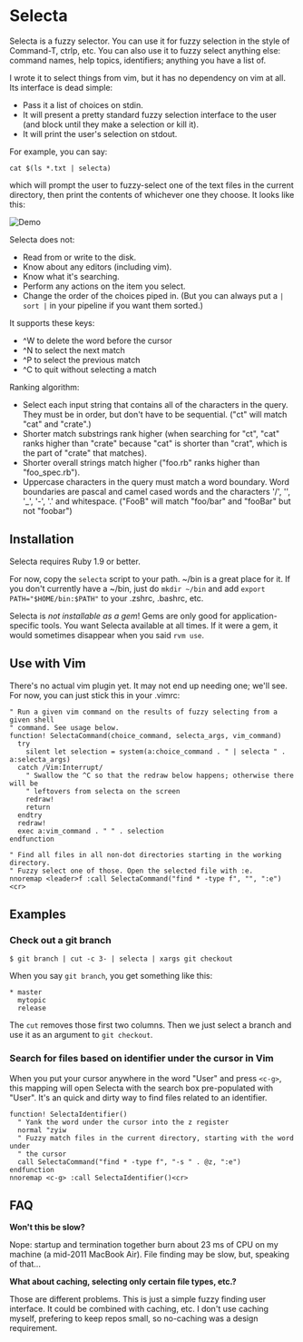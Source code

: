 # Selecta

Selecta is a fuzzy selector. You can use it for fuzzy selection in the style of
Command-T, ctrlp, etc. You can also use it to fuzzy select anything else:
command names, help topics, identifiers; anything you have a list of.

I wrote it to select things from vim, but it has no dependency on vim at all.
Its interface is dead simple:

* Pass it a list of choices on stdin.
* It will present a pretty standard fuzzy selection interface to the user (and
  block until they make a selection or kill it).
* It will print the user's selection on stdout.

For example, you can say:

```
cat $(ls *.txt | selecta)
```

which will prompt the user to fuzzy-select one of the text files in the current
directory, then print the contents of whichever one they choose. It looks like
this:

![Demo](https://raw.github.com/garybernhardt/selecta/master/demo.gif)

Selecta does not:

- Read from or write to the disk.
- Know about any editors (including vim).
- Know what it's searching.
- Perform any actions on the item you select.
- Change the order of the choices piped in. (But you can always put a `| sort
  |` in your pipeline if you want them sorted.)

It supports these keys:

- ^W to delete the word before the cursor
- ^N to select the next match
- ^P to select the previous match
- ^C to quit without selecting a match

Ranking algorithm:

- Select each input string that contains all of the characters in the query.
  They must be in order, but don't have to be sequential. ("ct" will match
  "cat" and "crate".)
- Shorter match substrings rank higher (when searching for "ct", "cat" ranks
  higher than "crate" because "cat" is shorter than "crat", which is the part
  of "crate" that matches).
- Shorter overall strings match higher ("foo.rb" ranks higher than
  "foo_spec.rb").
- Uppercase characters in the query must match a word boundary.
  Word boundaries are pascal and camel cased words
  and the characters '/', '\', '_', '-', '.' and whitespace.
  ("FooB" will match "foo/bar" and "fooBar" but not "foobar")

## Installation

Selecta requires Ruby 1.9 or better.

For now, copy the `selecta` script to your path. ~/bin is a great place for it.
If you don't currently have a ~/bin, just do `mkdir ~/bin` and add
`export PATH="$HOME/bin:$PATH"` to your .zshrc, .bashrc, etc.

Selecta is *not installable as a gem*! Gems are only good for
application-specific tools. You want Selecta available at all times. If it were
a gem, it would sometimes disappear when you said `rvm use`.

## Use with Vim

There's no actual vim plugin yet. It may not end up needing one; we'll see. For
now, you can just stick this in your .vimrc:

```vimscript
" Run a given vim command on the results of fuzzy selecting from a given shell
" command. See usage below.
function! SelectaCommand(choice_command, selecta_args, vim_command)
  try
    silent let selection = system(a:choice_command . " | selecta " . a:selecta_args)
  catch /Vim:Interrupt/
    " Swallow the ^C so that the redraw below happens; otherwise there will be
    " leftovers from selecta on the screen
    redraw!
    return
  endtry
  redraw!
  exec a:vim_command . " " . selection
endfunction

" Find all files in all non-dot directories starting in the working directory.
" Fuzzy select one of those. Open the selected file with :e.
nnoremap <leader>f :call SelectaCommand("find * -type f", "", ":e")<cr>
```

## Examples

### Check out a git branch

```
$ git branch | cut -c 3- | selecta | xargs git checkout
```

When you say `git branch`, you get something like this:

```
* master
  mytopic
  release
```

The `cut` removes those first two columns. Then we just select a branch and use
it as an argument to `git checkout`.

### Search for files based on identifier under the cursor in Vim

When you put your cursor anywhere in the word "User" and press `<c-g>`, this
mapping will open Selecta with the search box pre-populated with "User". It's
an quick and dirty way to find files related to an identifier.

```vimscript
function! SelectaIdentifier()
  " Yank the word under the cursor into the z register
  normal "zyiw
  " Fuzzy match files in the current directory, starting with the word under
  " the cursor
  call SelectaCommand("find * -type f", "-s " . @z, ":e")
endfunction
nnoremap <c-g> :call SelectaIdentifier()<cr>
```

## FAQ

**Won't this be slow?**

Nope: startup and termination together burn about 23 ms of CPU on my machine (a
mid-2011 MacBook Air). File finding may be slow, but, speaking of that...

**What about caching, selecting only certain file types, etc.?**

Those are different problems. This is just a simple fuzzy finding user
interface. It could be combined with caching, etc. I don't use caching myself,
prefering to keep repos small, so no-caching was a design requirement.
